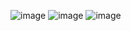 ![image](https://github.com/user-attachments/assets/ae291a8c-94ed-4c8f-a93c-b89f1022761f)
![image](https://github.com/user-attachments/assets/4e186632-3e75-4703-ba30-93713f84c02b)
![image](https://github.com/user-attachments/assets/cf593385-c032-4316-81ce-bf12c229a047)
